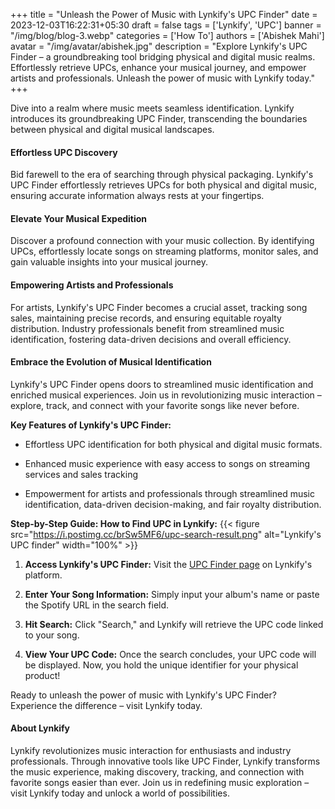+++
title = "Unleash the Power of Music with Lynkify's UPC Finder"
date = 2023-12-03T16:22:31+05:30
draft = false
tags = ['Lynkify', 'UPC']
banner = "/img/blog/blog-3.webp"
categories = ['How To']
authors = ['Abishek Mahi']
avatar = "/img/avatar/abishek.jpg"
description = "Explore Lynkify's UPC Finder – a groundbreaking tool bridging physical and digital music realms. Effortlessly retrieve UPCs, enhance your musical journey, and empower artists and professionals. Unleash the power of music with Lynkify today."
+++

Dive into a realm where music meets seamless identification. Lynkify introduces its groundbreaking UPC Finder, transcending the boundaries between physical and digital musical landscapes.

#### Effortless UPC Discovery

Bid farewell to the era of searching through physical packaging. Lynkify's UPC Finder effortlessly retrieves UPCs for both physical and digital music, ensuring accurate information always rests at your fingertips.

#### Elevate Your Musical Expedition

Discover a profound connection with your music collection. By identifying UPCs, effortlessly locate songs on streaming platforms, monitor sales, and gain valuable insights into your musical journey.

#### Empowering Artists and Professionals

For artists, Lynkify's UPC Finder becomes a crucial asset, tracking song sales, maintaining precise records, and ensuring equitable royalty distribution. Industry professionals benefit from streamlined music identification, fostering data-driven decisions and overall efficiency.

#### Embrace the Evolution of Musical Identification

Lynkify's UPC Finder opens doors to streamlined music identification and enriched musical experiences. Join us in revolutionizing music interaction – explore, track, and connect with your favorite songs like never before.

**Key Features of Lynkify's UPC Finder:**
- Effortless UPC identification for both physical and digital music formats.
  
- Enhanced music experience with easy access to songs on streaming services and sales tracking
  
- Empowerment for artists and professionals through streamlined music identification, data-driven decision-making, and fair royalty distribution.

**Step-by-Step Guide: How to Find UPC in Lynkify:**
  {{< figure src="https://i.postimg.cc/brSw5MF6/upc-search-result.png" alt="Lynkify's UPC finder" width="100%" >}}

1. **Access Lynkify's UPC Finder:** Visit the [UPC Finder page](https://lynkify.in/upc-search) on Lynkify's platform.
   
2. **Enter Your Song Information:** Simply input your album's name or paste the Spotify URL in the search field.
   
3. **Hit Search:** Click "Search," and Lynkify will retrieve the UPC code linked to your song.
   
4. **View Your UPC Code:** Once the search concludes, your UPC code will be displayed. Now, you hold the unique identifier for your physical   product!

Ready to unleash the power of music with Lynkify's UPC Finder? Experience the difference – visit Lynkify today.

#### About Lynkify

Lynkify revolutionizes music interaction for enthusiasts and industry professionals. Through innovative tools like UPC Finder, Lynkify transforms the music experience, making discovery, tracking, and connection with favorite songs easier than ever. Join us in redefining music exploration – visit Lynkify today and unlock a world of possibilities.
